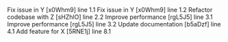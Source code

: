 Fix issue in Y [x0Whm9] line 1.1
Fix issue in Y [x0Whm9] line 1.2
Refactor codebase with Z [sHZhlO] line 2.2
Improve performance [rgL5J5] line 3.1
Improve performance [rgL5J5] line 3.2
Update documentation [b5aDzf] line 4.1
Add feature for X [5RNE1j] line 8.1
